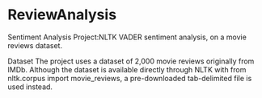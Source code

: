 # ReviewAnalysis
Sentiment Analysis Project:NLTK VADER sentiment analysis, on a movie reviews dataset.

Dataset
The project uses a dataset of 2,000 movie reviews originally from IMDb. Although the dataset is available directly through NLTK with from nltk.corpus import movie_reviews, a pre-downloaded tab-delimited file is used instead.
